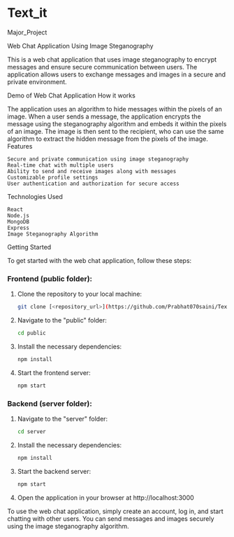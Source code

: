 # Text_it
Major_Project

Web Chat Application Using Image Steganography

This is a web chat application that uses image steganography to encrypt messages and ensure secure communication between users. The application allows users to exchange messages and images in a secure and private environment.

Demo of Web Chat Application
How it works

The application uses an algorithm to hide messages within the pixels of an image. When a user sends a message, the application encrypts the message using the steganography algorithm and embeds it within the pixels of an image. The image is then sent to the recipient, who can use the same algorithm to extract the hidden message from the pixels of the image.
Features

    Secure and private communication using image steganography
    Real-time chat with multiple users
    Ability to send and receive images along with messages
    Customizable profile settings
    User authentication and authorization for secure access

Technologies Used

    React
    Node.js
    MongoDB
    Express
    Image Steganography Algorithm

Getting Started

To get started with the web chat application, follow these steps:

### Frontend (public folder):

1. Clone the repository to your local machine:
   ```bash
   git clone [<repository_url>](https://github.com/Prabhat070saini/Text_it)
   ```

2. Navigate to the "public" folder:
   ```bash
   cd public
   ```

3. Install the necessary dependencies:
   ```bash
   npm install
   ```

4. Start the frontend server:
   ```bash
   npm start
   ```

### Backend (server folder):

1. Navigate to the "server" folder:
   ```bash
   cd server
   ```

2. Install the necessary dependencies:
   ```bash
   npm install
   ```

3. Start the backend server:
   ```bash
   npm start
   ```

4. Open the application in your browser at http://localhost:3000


To use the web chat application, simply create an account, log in, and start chatting with other users. You can send messages and images securely using the image steganography algorithm.
